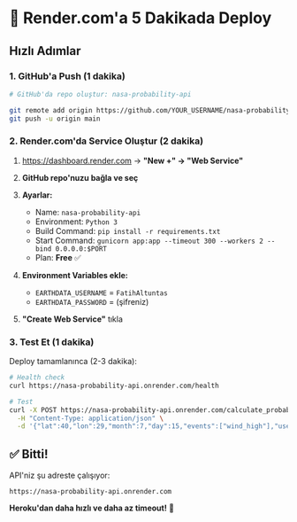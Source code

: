 # 🚀 Render.com'a 5 Dakikada Deploy

## Hızlı Adımlar

### 1. GitHub'a Push (1 dakika)
```bash
# GitHub'da repo oluştur: nasa-probability-api

git remote add origin https://github.com/YOUR_USERNAME/nasa-probability-api.git
git push -u origin main
```

### 2. Render.com'da Service Oluştur (2 dakika)

1. https://dashboard.render.com → **"New +" → "Web Service"**

2. **GitHub repo'nuzu bağla ve seç**

3. **Ayarlar:**
   - Name: `nasa-probability-api`
   - Environment: `Python 3`
   - Build Command: `pip install -r requirements.txt`
   - Start Command: `gunicorn app:app --timeout 300 --workers 2 --bind 0.0.0.0:$PORT`
   - Plan: **Free** ✅

4. **Environment Variables ekle:**
   - `EARTHDATA_USERNAME` = `FatihAltuntas`
   - `EARTHDATA_PASSWORD` = (şifreniz)

5. **"Create Web Service"** tıkla

### 3. Test Et (1 dakika)

Deploy tamamlanınca (2-3 dakika):

```bash
# Health check
curl https://nasa-probability-api.onrender.com/health

# Test
curl -X POST https://nasa-probability-api.onrender.com/calculate_probability \
  -H "Content-Type: application/json" \
  -d '{"lat":40,"lon":29,"month":7,"day":15,"events":["wind_high"],"use_synthetic":true}'
```

## ✅ Bitti!

API'niz şu adreste çalışıyor:
```
https://nasa-probability-api.onrender.com
```

**Heroku'dan daha hızlı ve daha az timeout!** 🎉

